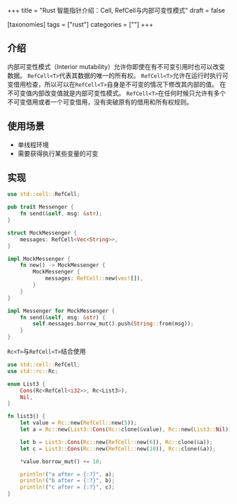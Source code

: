 +++
title = "Rust 智能指针介绍：Cell<T>, RefCell<T>与内部可变性模式"
draft = false

[taxonomies]
tags = ["rust"]
categories = [""]
+++

## 介绍

内部可变性模式（Interior mutability）允许你即使在有不可变引用时也可以改变数据。
`RefCell<T>`代表其数据的唯一的所有权。
`RefCell<T>`允许在运行时执行可变借用检查，所以可以在`RefCell<T>`自身是不可变的情况下修改其内部的值。
在不可变值内部改变值就是内部可变性模式。
`RefCell<T>`在任何时候只允许有多个不可变借用或者一个可变借用，没有突破原有的借用和所有权规则。

## 使用场景

- 单线程环境
- 需要获得执行某些变量的可变

## 实现

```rust
use std::cell::RefCell;

pub trait Messenger {
    fn send(&self, msg: &str);
}

struct MockMessenger {
    messages: RefCell<Vec<String>>,
}

impl MockMessenger {
    fn new() -> MockMessenger {
        MockMessenger {
            messages: RefCell::new(vec![]),
        }
    }
}

impl Messenger for MockMessenger {
    fn send(&self, msg: &str) {
        self.messages.borrow_mut().push(String::from(msg));
    }
}

```

`Rc<T>`与`RefCell<T>`结合使用
```rust
use std::cell::RefCell;
use std::rc::Rc;

enum List3 {
    Cons(Rc<RefCell<i32>>, Rc<List3>),
    Nil,
}

fn list3() {
    let value = Rc::new(RefCell::new(5));
    let a = Rc::new(List3::Cons(Rc::clone(&value), Rc::new(List3::Nil)));

    let b = List3::Cons(Rc::new(RefCell::new(6)), Rc::clone(&a));
    let c = List3::Cons(Rc::new(RefCell::new(10)), Rc::clone(&a));

    *value.borrow_mut() += 10;

    println!("a after = {:?}", a);
    println!("b after = {:?}", b);
    println!("c after = {:?}", c);
}
```
